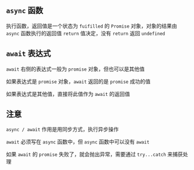 ## `async` 函数

执行函数，返回值是一个状态为 `fuifilled` 的 `Promise` 对象，对象的结果由 `async` 函数执行的返回值 `return` 值决定，没有 `return` 返回 `undefined`

## `await` 表达式

`await` 右侧的表达式一般为 `promise` 对象，但也可以是其他值

如果表达式是 `promise` 对象，`await` 返回的是 `promise` 成功的值

如果表达式是其他值，直接将此值作为 `await` 的返回值

## 注意

`async / await` 作用是用同步方式，执行异步操作

`await` 必须写在 `async` 函数中，但 `async` 函数中可以没有 `await`

如果 `await` 的 `promise` 失败了，就会抛出异常，需要通过 `try...catch` 来捕获处理

